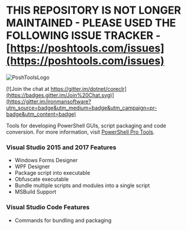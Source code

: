 # THIS REPOSITORY IS NOT LONGER MAINTAINED - PLEASE USED THE FOLLOWING ISSUE TRACKER - [https://poshtools.com/issues](https://poshtools.com/issues)

![PoshToolsLogo](https://poshtools.com/wp-content/uploads/2017/04/PoshToolsLogo-2.png)

[![Join the chat at https://gitter.im/dotnet/coreclr](https://badges.gitter.im/Join%20Chat.svg)](https://gitter.im/ironmansoftware?utm_source=badge&utm_medium=badge&utm_campaign=pr-badge&utm_content=badge)

Tools for developing PowerShell GUIs, script packaging and code conversion. For more information, visit [PowerShell Pro Tools](https://poshtools.com/powershell-pro-tools-for-visual-studio/). 

### Visual Studio 2015 and 2017 Features
- Windows Forms Designer 
- WPF Designer
- Package script into executable
- Obfuscate executable
- Bundle multiple scripts and modules into a single script
- MSBuild Support

### Visual Studio Code Features
- Commands for bundling and packaging
